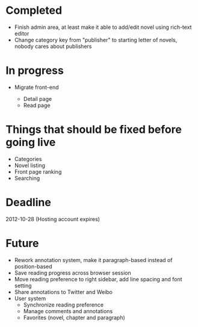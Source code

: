 # Completed

* Finish admin area, at least make it able to add/edit novel using rich-text editor
* Change category key from "publisher" to starting letter of novels, nobody cares about publishers

# In progress

* Migrate front-end

    + Detail page
    + Read page
    
# Things that should be fixed before going live

* Categories
* Novel listing
* Front page ranking
* Searching

# Deadline

2012-10-28 (Hosting account expires)

# Future

* Rework annotation system, make it paragraph-based instead of position-based
* Save reading progress across browser session
* Move reading preference to right sidebar, add line spacing and font setting
* Share annotations to Twitter and Weibo
* User system
    + Synchronize reading preference
    + Manage comments and annotations
    + Favorites (novel, chapter and paragraph)

